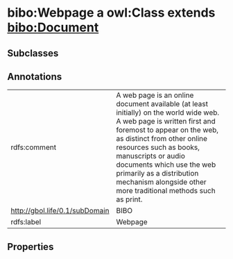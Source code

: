 # bibo:Webpage a owl:Class extends [bibo:Document](/ontology/bibo/Document)

## Subclasses

## Annotations

|||
|-----|-----|
|rdfs:comment|A web page is an online document available (at least initially) on the world wide web. A web page is written first and foremost to appear on the web, as distinct from other online resources such as books, manuscripts or audio documents which use the web primarily as a distribution mechanism alongside other more traditional methods such as print.|
|<http://gbol.life/0.1/subDomain>|BIBO|
|rdfs:label|Webpage|

## Properties

